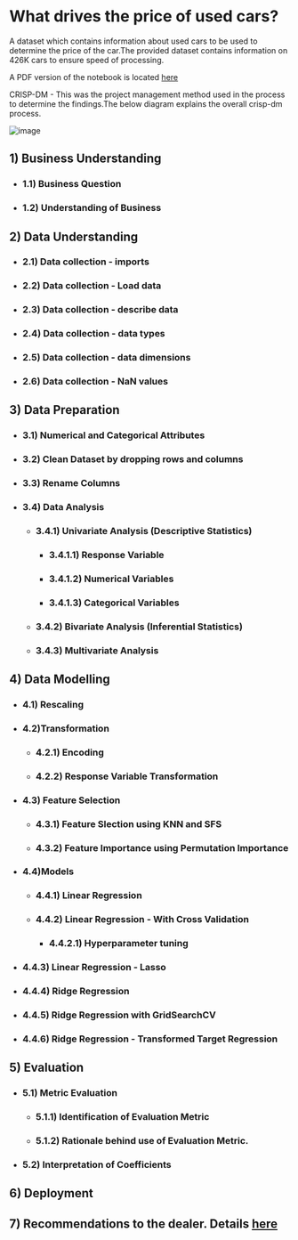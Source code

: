 # What drives the price of used cars?
A dataset which contains information about used cars to be used to determine the price of the car.The provided dataset contains information on 426K cars to ensure speed of processing.

A PDF version of the notebook is located <a href="https://github.com/spalakollu/Used-Cars/blob/main/Used-Cars-Notebook.pdf">here</a>

CRISP-DM - This was the project management method used in the process to determine the findings.The below diagram explains the overall crisp-dm process. 

![image](https://user-images.githubusercontent.com/11352167/203853032-bd86220f-7b03-4171-ac9d-b0644da7f1b1.png)

## 1) Business Understanding 
   - ### 1.1) Business Question
   - ### 1.2) Understanding of Business 
## 2) Data Understanding 
   - ### 2.1) Data collection - imports
   - ### 2.2) Data collection - Load data
   - ### 2.3) Data collection - describe data
   - ### 2.4) Data collection - data types
   - ### 2.5) Data collection - data dimensions
   - ### 2.6) Data collection - NaN values
## 3) Data Preparation
   - ### 3.1) Numerical and Categorical Attributes
   - ### 3.2) Clean Dataset by dropping rows and columns 
   - ### 3.3) Rename Columns
   - ### 3.4) Data Analysis
      - ### 3.4.1) Univariate Analysis (Descriptive Statistics)
         - ### 3.4.1.1) Response Variable
         - ### 3.4.1.2) Numerical Variables
         - ### 3.4.1.3) Categorical Variables
      - ### 3.4.2) Bivariate Analysis (Inferential Statistics)
      - ### 3.4.3) Multivariate Analysis
## 4) Data Modelling 
  - ### 4.1) Rescaling
  - ### 4.2)Transformation
      - ### 4.2.1) Encoding
      - ### 4.2.2) Response Variable Transformation
  - ### 4.3) Feature Selection
      - ### 4.3.1) Feature Slection using KNN and SFS
      - ### 4.3.2) Feature Importance using Permutation Importance
  - ### 4.4)Models 
      - ### 4.4.1) Linear Regression 
      - ### 4.4.2) Linear Regression - With Cross Validation
         - ### 4.4.2.1) Hyperparameter tuning
  - ### 4.4.3) Linear Regression - Lasso 
  - ### 4.4.4) Ridge Regression 
  - ### 4.4.5) Ridge Regression with GridSearchCV
  - ### 4.4.6) Ridge Regression - Transformed Target Regression
## 5) Evaluation 
  - ### 5.1) Metric Evaluation
      - ### 5.1.1) Identification of Evaluation Metric
      - ### 5.1.2) Rationale behind use of Evaluation Metric. 
  - ### 5.2) Interpretation of Coefficients
## 6) Deployment
## 7) Recommendations to the dealer. Details <a href="https://github.com/spalakollu/Used-Cars/blob/main/Recommendations%20to%20the%20dealer.pdf">here</a>

